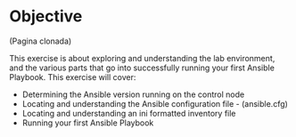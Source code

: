 # Objective

(Pagina clonada)

This exercise is about exploring and understanding the lab environment, and the various parts that go into successfully running your first Ansible Playbook. This exercise will cover:

- Determining the Ansible version running on the control node
- Locating and understanding the Ansible configuration file - (ansible.cfg)
- Locating and understanding an ini formatted inventory file
- Running your first Ansible Playbook
